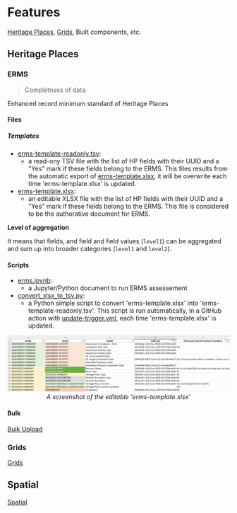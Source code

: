# Features

[Heritage Places](#heritage-places), [Grids](#grids), Built components, etc.

## Heritage Places

### ERMS
> Completness of data

Enhanced record minimum standard of Heritage Places

#### Files

##### Templates

* [erms-template-readonly.tsv](https://github.com/eamena-project/eamena-arches-dev/blob/main/dev/data_quality/erms-template-readonly.tsv):
	- a read-ony TSV file with the list of HP fields with their UUID and a "Yes" mark if these fields belong to the ERMS. This files results from the automatic export of [erms-template.xlsx](https://github.com/eamena-project/eamena-arches-dev/blob/main/dev/data_quality/erms-template.xlsx), it will be overwrite each time 'erms-template.xlsx' is updated.
* [erms-template.xlsx](https://github.com/eamena-project/eamena-arches-dev/blob/main/dev/data_quality/erms-template.xlsx):
	- an editable XLSX file with the list of HP fields with their UUID and a "Yes" mark if these fields belong to the ERMS. This file is considered to be the authorative document for ERMS.

**Level of aggregation**

It means that fields, and field and field values (`level1`) can be aggregated and sum up into broader categories (`level1` and `level2`). 

#### Scripts

* [erms.ipynb](https://github.com/eamena-project/eamena-arches-dev/blob/main/dev/data_quality/erms.ipynb):
	- a Jupyter/Python document to run ERMS assessement
* [convert_xlsx_to_tsv.py](https://github.com/eamena-project/eamena-arches-dev/blob/main/dev/data_quality/convert_xlsx_to_tsv.py):
	- a Python simple script to convert 'erms-template.xlsx' into 'erms-template-readonly.tsv'. This script is run automatically, in a GitHub action with [update-trigger.yml](https://github.com/eamena-project/eamena-arches-dev/blob/main/.github/workflows/update-trigger.yml), each time 'erms-template.xlsx' is updated.


<p align="center">
  <img alt="img-name" src="https://github.com/eamena-project/eamena-arches-dev/blob/main/www/audit-data-erms.png" width="1000">
  <br>
    <em>A screenshot of the editable 'erms-template.xlsx'</em>
</p>


#### Bulk

[Bulk Upload](https://github.com/eamena-project/eamena-arches-dev/tree/main/data/bulk)
### Grids

[Grids](https://github.com/eamena-project/eamena-arches-dev/tree/main/data/grids#grids)

## Spatial

[Spatial](https://github.com/eamena-project/eamena-arches-dev/tree/main/spatial)


